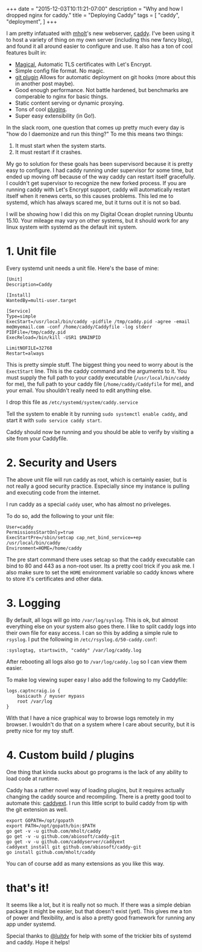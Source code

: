 +++
date = "2015-12-03T10:11:21-07:00"
description = "Why and how I dropped nginx for caddy."
title = "Deploying Caddy"
tags = [
    "caddy",
    "deployment",
]
+++

I am pretty infatuated with [mholt](https://github.com/mholt)'s new webserver, [caddy](http://caddyserver.com). I've been using it to host a variety of thing on my own server (including this new fancy blog), and found it all around easier to configure and use. It also has a ton of cool features built in:

- [Magical](https://www.youtube.com/watch?v=nk4EWHvvZtI), Automatic TLS certificates with Let's Encrypt.
- Simple config file format. No magic.
- [git plugin](http://caddyserver.com/docs/git) Allows for automatic deployment on git hooks (more about this in another post maybe).
- Good enough performance. Not battle hardened, but benchmarks are comperable to nginx for basic things.
- Static content serving or dynamic proxying.
- Tons of cool [plugins](https://caddyserver.com/docs).
- Super easy extensibility (in Go!).

In the slack room, one question that comes up pretty much every day is "how do I daemonize and run this thing?" To me this means two things:

1. It must start when the system starts.
2. It must restart if it crashes.

My go to solution for these goals has been supervisord because it is pretty easy to configure. I had caddy running under supervisor for some time, but ended up moving off because of the way caddy can restart itself gracefully. I couldn't get supervisor to recognize the new forked process. If you are running caddy with Let's Encrypt support, caddy will automatically restart itself when it renews certs, so this causes problems. This led me to systemd, which has always scared me, but it turns out it is not so bad.

I will be showing how I did this on my Digital Ocean droplet running Ubuntu 15.10. Your mileage may vary on other systems, but it should work for any linux system with systemd as the default init system.

# 1. Unit file

Every systemd unit needs a unit file. Here's the base of mine:

```
[Unit]
Description=Caddy

[Install]
WantedBy=multi-user.target

[Service]
Type=simple
ExecStart=/usr/local/bin/caddy -pidfile /tmp/caddy.pid -agree -email me@myemail.com -conf /home/caddy/Caddyfile -log stderr
PIDFile=/tmp/caddy.pid
ExecReload=/bin/kill -USR1 $MAINPID

LimitNOFILE=32768
Restart=always
```

This is pretty simple stuff. The biggest thing you need to worry about is the `ExectStart` line. This is the caddy command and the arguments to it. You must supply the full path to your caddy executable (`/usr/local/bin/caddy` for me), the full path to your caddy file (`/home/caddy/Caddyfile` for me), and your email. You shouldn't really need to edit anything else.

I drop this file as `/etc/systemd/system/caddy.service`

Tell the system to enable it by running `sudo systemctl enable caddy`, and start it with `sudo service caddy start`.

Caddy should now be running and you should be able to verify by visiting a site from your Caddyfile.

# 2. Security and Users

The above unit file will run caddy as root, which is certainly easier, but is not really a good security practice. Especially since my instance is pulling and executing code from the internet.

I run caddy as a special `caddy` user, who has almost no priveleges.

To do so, add the following to your unit file:

```
User=caddy
PermissionsStartOnly=true
ExecStartPre=/sbin/setcap cap_net_bind_service=+ep /usr/local/bin/caddy
Environment=HOME=/home/caddy
```

The pre start command there uses setcap so that the caddy executable can bind to 80 and 443 as a non-root user. Its a pretty cool trick if you ask me. I also make sure to set the `HOME` environment variable so caddy knows where to store it's certificates and other data.

# 3. Logging 

By default, all logs will go into `/var/log/syslog`. This is ok, but almost everything else on your system also goes there. I like to split caddy logs into their own file for easy access. I can so this by adding a simple rule to `rsyslog`. I put the following in `/etc/rsyslog.d/50-caddy.conf`:

```
:syslogtag, startswith, "caddy" /var/log/caddy.log

```

After rebooting all logs also go to `/var/log/caddy.log` so I can view them easier. 

To make log viewing super easy I also add the following to my Caddyfile:

```
logs.captncraig.io {
	basicauth / myuser mypass
	root /var/log
}
```

With that I have a nice graphical way to browse logs remotely in my browser. I wouldn't do that on a system where I care about security, but it is pretty nice for my toy stuff.

# 4. Custom build / plugins

One thing that kinda sucks about go programs is the lack of any ability to load code at runtime.

Caddy has a rather novel way of loading plugins, but it requires actually changing the caddy source and recompiling. There is a pretty good tool to automate this: [caddyext](https://github.com/caddyserver/caddyext). I run this little script to build caddy from tip with the git extension as well.

```
export GOPATH=/opt/gopath
export PATH=/opt/gopath/bin:$PATH
go get -v -u github.com/mholt/caddy
go get -v -u github.com/abiosoft/caddy-git
go get -v -u github.com/caddyserver/caddyext
caddyext install git github.com/abiosoft/caddy-git
go install github.com/mholt/caddy
```

You can of course add as many extensions as you like this way.

# that's it!

It seems like a lot, but it is really not so much. If there was a simple debian package it might be easier, but that doesn't exist (yet). This gives me a ton of power and flexibility, and is also a pretty good framework for running any app under systemd. 

Special thanks to [@luitdv](https://twitter.com/luitvd) for help with some of the trickier bits of systemd and caddy. Hope it helps!